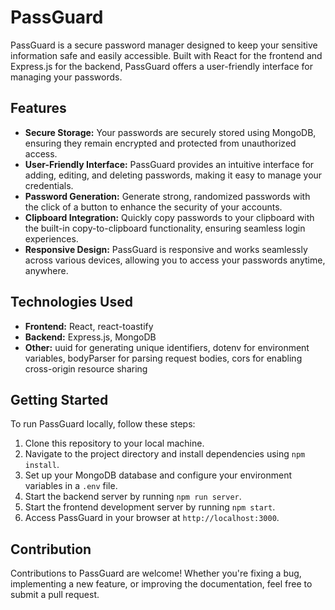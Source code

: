 # PassGuard

PassGuard is a secure password manager designed to keep your sensitive information safe and easily accessible. Built with React for the frontend and Express.js for the backend, PassGuard offers a user-friendly interface for managing your passwords.

## Features

- **Secure Storage:** Your passwords are securely stored using MongoDB, ensuring they remain encrypted and protected from unauthorized access.
- **User-Friendly Interface:** PassGuard provides an intuitive interface for adding, editing, and deleting passwords, making it easy to manage your credentials.
- **Password Generation:** Generate strong, randomized passwords with the click of a button to enhance the security of your accounts.
- **Clipboard Integration:** Quickly copy passwords to your clipboard with the built-in copy-to-clipboard functionality, ensuring seamless login experiences.
- **Responsive Design:** PassGuard is responsive and works seamlessly across various devices, allowing you to access your passwords anytime, anywhere.

## Technologies Used

- **Frontend:** React, react-toastify
- **Backend:** Express.js, MongoDB
- **Other:** uuid for generating unique identifiers, dotenv for environment variables, bodyParser for parsing request bodies, cors for enabling cross-origin resource sharing

## Getting Started

To run PassGuard locally, follow these steps:

1. Clone this repository to your local machine.
2. Navigate to the project directory and install dependencies using `npm install`.
3. Set up your MongoDB database and configure your environment variables in a `.env` file.
4. Start the backend server by running `npm run server`.
5. Start the frontend development server by running `npm start`.
6. Access PassGuard in your browser at `http://localhost:3000`.

## Contribution

Contributions to PassGuard are welcome! Whether you're fixing a bug, implementing a new feature, or improving the documentation, feel free to submit a pull request.
